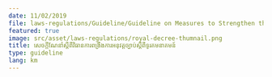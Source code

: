 ```yaml
---
date: 11/02/2019
file: laws-regulations/Guideline/Guideline on Measures to Strengthen the Implementation of the Law on Telecommunications.pdf
featured: true
image: src/asset/laws-regulations/royal-decree-thumnail.png
title: សេចក្តីណែនាំ​ស្តីពី​វិធានការពង្រឹងការអនុវត្ត​ច្បាប់​ស្តីពី​ទូរគមនាគមន៍​
type: guideline
lang: km
---
```

